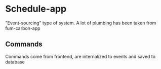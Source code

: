 # Schedule-app

"Event-sourcing" type of system. A lot of plumbing has been taken from fum-carbon-app

## Commands

Commands come from frontend, are internalized to events and saved to database
